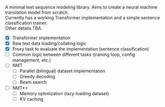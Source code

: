A minimal text sequence modeling library. Aims to create a neural machine translation model from scratch.  
Currently has a working Transformer implementation and a simple sentence classification trainer.  
Other details TBA.

- [x] Transformer implementation
- [x] Raw text data loading/collating logic
- [x] Proxy task to evaluate the implementation (sentence classification)
- [ ] Common logic between different tasks (training loop, config management, etc.)
- [ ] NMT
  - [ ] Parallel (bilingual) dataset implementation
  - [ ] Greedy decoding
  - [ ] Beam search
- [ ] NMT++
  - [ ] Memory optimization (lazy-loading dataset)
  - [ ] KV caching
